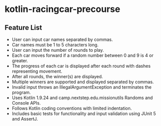 # kotlin-racingcar-precourse

## Feature List

- User can input car names separated by commas.
- Car names must be 1 to 5 characters long.
- User can input the number of rounds to play.
- Each car moves forward if a random number between 0 and 9 is 4 or greater.
- The progress of each car is displayed after each round with dashes representing movement.
- After all rounds, the winner(s) are displayed.
- Multiple winners are supported and displayed separated by commas.
- Invalid input throws an IllegalArgumentException and terminates the program.
- Uses Kotlin 1.9.24 and camp.nextstep.edu.missionutils Randoms and Console APIs.
- Follows Kotlin coding conventions with limited indentation.
- Includes basic tests for functionality and input validation using JUnit 5 and AssertJ.
